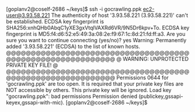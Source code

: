 [goplanv2@coself-2686 ~/keys]$ ssh -i gocrawling.ppk ec2-user@3.93.58.221
The authenticity of host '3.93.58.221 (3.93.58.221)' can't be established.
ECDSA key fingerprint is SHA256:xnhQHb0AbqC1yXE3gxVtqlVAXRd6VR/9N5Dr6kpv+To.
ECDSA key fingerprint is MD5:f4:d6:52:e5:49:3a:08:2e:f9:67:1c:8d:21:fd:ff:a3.
Are you sure you want to continue connecting (yes/no)? yes
Warning: Permanently added '3.93.58.221' (ECDSA) to the list of known hosts.
@@@@@@@@@@@@@@@@@@@@@@@@@@@@@@@@@@@@@@@@@@@@@@@@@@@@@@@@@@@
@         WARNING: UNPROTECTED PRIVATE KEY FILE!          @
@@@@@@@@@@@@@@@@@@@@@@@@@@@@@@@@@@@@@@@@@@@@@@@@@@@@@@@@@@@
Permissions 0644 for 'gocrawling.ppk' are too open.
It is required that your private key files are NOT accessible by others.
This private key will be ignored.
Load key "gocrawling.ppk": bad permissions
Permission denied (publickey,gssapi-keyex,gssapi-with-mic).
[goplanv2@coself-2686 ~/keys]$
